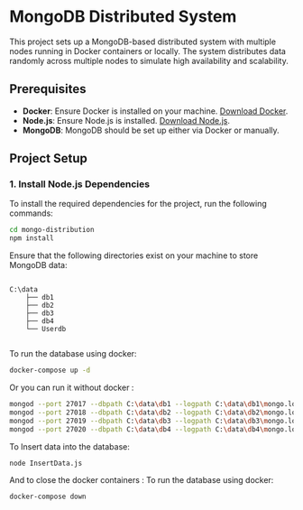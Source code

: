 # MongoDB Distributed System

This project sets up a MongoDB-based distributed system with multiple nodes running in Docker containers or locally. The system distributes data randomly across multiple nodes to simulate high availability and scalability.

## Prerequisites

- **Docker**: Ensure Docker is installed on your machine. [Download Docker](https://www.docker.com/get-started).
- **Node.js**: Ensure Node.js is installed. [Download Node.js](https://nodejs.org/).
- **MongoDB**: MongoDB should be set up either via Docker or manually.

## Project Setup

### 1. Install Node.js Dependencies

To install the required dependencies for the project, run the following commands:

```bash
cd mongo-distribution
npm install
```

Ensure that the following directories exist on your machine to store MongoDB data:

```plaintext

C:\data
    ├── db1
    ├── db2
    ├── db3
    ├── db4
    └── Userdb
    

```

To run the database using docker:

```bash
docker-compose up -d
```

Or you can run it without docker :

```bash
mongod --port 27017 --dbpath C:\data\db1 --logpath C:\data\db1\mongo.log
mongod --port 27018 --dbpath C:\data\db2 --logpath C:\data\db2\mongo.log
mongod --port 27019 --dbpath C:\data\db3 --logpath C:\data\db3\mongo.log
mongod --port 27020 --dbpath C:\data\db4 --logpath C:\data\db4\mongo.log
```

To Insert data into the database:

```bash
node InsertData.js
```

And to close the docker containers :
To run the database using docker:

```bash
docker-compose down
```
